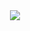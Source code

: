 <div align="center">
<img src="https://capsule-render.vercel.app/api?type=slice&color=FFFFFF&height=300&text=CHAEEUN%20KIM&animation=fadeIn&fontAlign=70&fontSize=70&rotate=19&fontAlignY=35&descAlign=70.&descAlignY=44" />

  <br>
  

</div>
<!--
**kimchaeeun3447/kimchaeeun3447** is a ✨ _special_ ✨ repository because its `README.md` (this file) appears on your GitHub profile.

Here are some ideas to get you started:

- 🔭 I’m currently working on ...
- 🌱 I’m currently learning ...
- 👯 I’m looking to collaborate on ...
- 🤔 I’m looking for help with ...
- 💬 Ask me about ...
- 📫 How to reach me: ...
- 😄 Pronouns: ...
- ⚡ Fun fact: ...
-->
